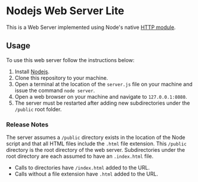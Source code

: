 # Nodejs Web Server Lite

This is a Web Server implemented using Node's native [HTTP module](https://nodejs.org/api/http.html).

## Usage

To use this web server follow the instructions below:

1. Install [Nodejs](https://nodejs.org/en).
2. Clone this repository to your machine.
2. Open a terminal at the location of the `server.js` file on your machine and issue the command `node server`.
4. Open a web browser on your machine and navigate to `127.0.0.1:8080`.
5. The server must be restarted after adding new subdirectories under the `/public` root folder.

### Release Notes

The server assumes a `/public` directory exists in the location of the Node script and that all HTML files include the `.html` file extension. This `/public` directory is the root directory of the web server. Subdirectories under the root directory are each assumed to have an `.index.html` file.

 - Calls to directories have `/index.html` added to the URL.
 - Calls without a file extension have `.html` added to the URL.

